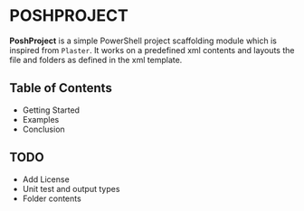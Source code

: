 # POSHPROJECT

**PoshProject** is a simple PowerShell project scaffolding module which is inspired from `Plaster`. It works on a predefined xml contents and layouts
the file and folders as defined in the xml template.

## Table of Contents

- Getting Started
- Examples
- Conclusion

## TODO

- Add License
- Unit test and output types
- Folder contents